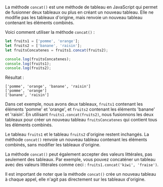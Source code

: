 
La méthode `concat()` est une méthode de tableau en JavaScript qui permet de fusionner deux tableaux ou plus en créant un nouveau tableau. Elle ne modifie pas les tableaux d'origine, mais renvoie un nouveau tableau contenant les éléments combinés.

Voici comment utiliser la méthode `concat()` :

```javascript
let fruits1 = ['pomme', 'orange'];
let fruits2 = ['banane', 'raisin'];
let fruitsConcatenes = fruits1.concat(fruits2);

console.log(fruitsConcatenes);
console.log(fruits1);
console.log(fruits2);
```

Résultat :
```
['pomme', 'orange', 'banane', 'raisin']
['pomme', 'orange']
['banane', 'raisin']
```

Dans cet exemple, nous avons deux tableaux, `fruits1` contenant les éléments 'pomme' et 'orange', et `fruits2` contenant les éléments 'banane' et 'raisin'. En utilisant `fruits1.concat(fruits2)`, nous fusionnons les deux tableaux pour créer un nouveau tableau `fruitsConcatenes` qui contient tous les éléments combinés.

Le tableau `fruits1` et le tableau `fruits2` d'origine restent inchangés. La méthode `concat()` renvoie un nouveau tableau contenant les éléments combinés, sans modifier les tableaux d'origine.

La méthode `concat()` peut également accepter des valeurs littérales, pas seulement des tableaux. Par exemple, vous pouvez concaténer un tableau avec des valeurs littérales comme ceci : `fruits1.concat('kiwi', 'fraise')`.

Il est important de noter que la méthode `concat()` crée un nouveau tableau à chaque appel, elle n'agit pas directement sur les tableaux d'origine.